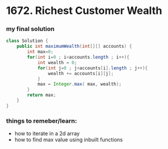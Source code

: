 # 1672. Richest Customer Wealth

### my final solution

```java
class Solution {
    public int maximumWealth(int[][] accounts) {
        int max=0;
        for(int i=0 ; i<accounts.length ; i++){
            int wealth = 0;
            for(int j=0 ; j<accounts[i].length ; j++){
                wealth += accounts[i][j];
            }
            max = Integer.max( max, wealth);
        }
        return max;
    }
}
```

### things to remeber/learn:
- how to iterate in a 2d array
- how to find max value using inbuilt functions

